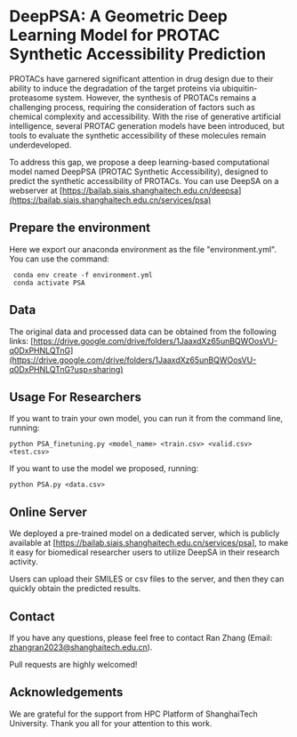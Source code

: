 # DeepPSA: A Geometric Deep Learning Model for PROTAC Synthetic Accessibility Prediction
PROTACs have garnered significant attention in drug design due to their ability to induce the degradation of the target proteins via ubiquitin-proteasome system. However, the synthesis of PROTACs remains a challenging process, requiring the consideration of factors such as chemical complexity and accessibility. With the rise of generative artificial intelligence, several PROTAC generation models have been introduced, but tools to evaluate the synthetic accessibility of these molecules remain underdeveloped. 

To address this gap, we propose a deep learning-based computational model named DeepPSA (PROTAC Synthetic Accessibility), designed to predict the synthetic accessibility of PROTACs. You can use DeepSA on a webserver at [https://bailab.siais.shanghaitech.edu.cn/deepsa](https://bailab.siais.shanghaitech.edu.cn/services/psa)

## Prepare the environment
Here we export our anaconda environment as the file "environment.yml". You can use the command:
```
 conda env create -f environment.yml
 conda activate PSA
```
## Data
The original data and processed data can be obtained from the following links:
[https://drive.google.com/drive/folders/1JaaxdXz65unBQWOosVU-q0DxPHNLQTnG](https://drive.google.com/drive/folders/1JaaxdXz65unBQWOosVU-q0DxPHNLQTnG?usp=sharing)

## Usage For Researchers

If you want to train your own model, you can run it from the command line,
running:
```
python PSA_finetuning.py <model_name> <train.csv> <valid.csv> <test.csv>
```
If you want to use the model we proposed,
running:
```
python PSA.py <data.csv>
```

## Online Server
We deployed a pre-trained model on a dedicated server, which is publicly available at [https://bailab.siais.shanghaitech.edu.cn/services/psa], to make it easy for biomedical researcher users to utilize DeepSA in their research activity.

Users can upload their SMILES or csv files to the server, and then they can quickly obtain the predicted results.

## Contact
If you have any questions, please feel free to contact Ran Zhang (Email: zhangran2023@shanghaitech.edu.cn).

Pull requests are highly welcomed!

## Acknowledgements
We are grateful for the support from HPC Platform of ShanghaiTech University.
Thank you all for your attention to this work.
